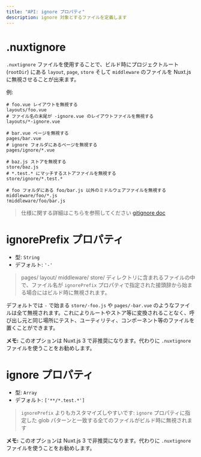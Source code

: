 ```yaml
---
title: "API: ignore プロパティ"
description: ignore 対象とするファイルを定義します
---
```


# .nuxtignore

`.nuxtignore` ファイルを使用することで、ビルド時にプロジェクトルート (`rootDir`) にある `layout`, `page`, `store` そして `middleware` のファイルを Nuxt.js に無視させることが出来ます。

例:

```
# foo.vue レイアウトを無視する
layouts/foo.vue
# ファイル名の末尾が -ignore.vue のレイアウトファイルを無視する
layouts/*-ignore.vue

# bar.vue ページを無視する
pages/bar.vue
# ignore フォルダにあるページを無視する
pages/ignore/*.vue

# baz.js ストアを無視する
store/baz.js
# *.test.* にマッチするストアファイルを無視する
store/ignore/*.test.*

# foo フォルダにある foo/bar.js 以外のミドルウェアファイルを無視する
middleware/foo/*.js
!middleware/foo/bar.js
```

> 仕様に関する詳細はこちらを参照してください [gitignore doc](https://git-scm.com/docs/gitignore)

# ignorePrefix プロパティ

- 型: `String`
- デフォルト: `'-'`

> pages/ layout/ middleware/ store/ ディレクトリに含まれるファイルの中で、ファイル名が `ignorePrefix` プロパティで指定された接頭辞から始まる場合にはビルド時に無視されます。

デフォルトでは `-` で始まる `store/-foo.js` や `pages/-bar.vue` のようなファイルは全て無視されます。これによりルートやストア等に変換されることなく、呼び出し元と同じ場所にテスト、ユーティリティ、コンポーネント等のファイルを置くことができます。

**メモ:** このオプションは Nuxt.js 3 で非推奨になります。代わりに `.nuxtignore` ファイルを使うことをお勧めします。

# ignore プロパティ

- 型: `Array`
- デフォルト: `['**/*.test.*']`

> `ignorePrefix` よりもカスタマイズしやすいです: `ignore` プロパティに指定した glob パターンと一致する全てのファイルがビルド時に無視されます

**メモ:** このオプションは Nuxt.js 3 で非推奨になります。代わりに `.nuxtignore` ファイルを使うことをお勧めします。
